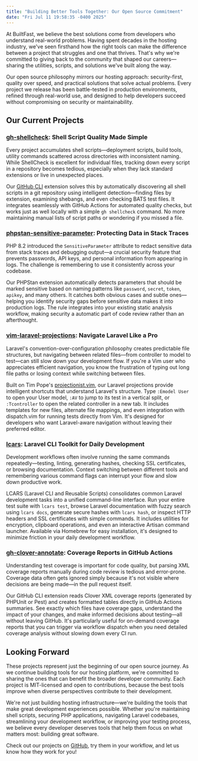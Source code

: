 ```yaml
---
title: "Building Better Tools Together: Our Open Source Commitment"
date: "Fri Jul 11 19:58:35 -0400 2025"
---
```


At BuiltFast, we believe the best solutions come from developers who
understand real-world problems. Having spent decades in the hosting industry,
we've seen firsthand how the right tools can make the difference between a
project that struggles and one that thrives. That's why we're committed to
giving back to the community that shaped our careers—sharing the utilities,
scripts, and solutions we've built along the way.

Our open source philosophy mirrors our hosting approach: security-first,
quality over speed, and practical solutions that solve actual problems. Every
project we release has been battle-tested in production environments, refined
through real-world use, and designed to help developers succeed without
compromising on security or maintainability.

## Our Current Projects

### [gh-shellcheck][]: Shell Script Quality Made Simple

Every project accumulates shell scripts—deployment scripts, build tools,
utility commands scattered across directories with inconsistent naming. While
ShellCheck is excellent for individual files, tracking down every script in a
repository becomes tedious, especially when they lack standard extensions or
live in unexpected places.

Our [GitHub CLI][] extension solves this by automatically discovering all
shell scripts in a git repository using intelligent detection—finding files by
extension, examining shebangs, and even checking BATS test files. It
integrates seamlessly with GitHub Actions for automated quality checks, but
works just as well locally with a simple `gh shellcheck` command. No more
maintaining manual lists of script paths or wondering if you missed a file.

### [phpstan-sensitive-parameter][]: Protecting Data in Stack Traces

PHP 8.2 introduced the `SensitiveParameter` attribute to redact sensitive data
from stack traces and debugging output—a crucial security feature that
prevents passwords, API keys, and personal information from appearing in logs.
The challenge is remembering to use it consistently across your codebase.

Our PHPStan extension automatically detects parameters that should be marked
sensitive based on naming patterns like `password`, `secret`, `token`,
`apikey`, and many others. It catches both obvious cases and subtle
ones—helping you identify security gaps before sensitive data makes it into
production logs. The rule integrates into your existing static analysis
workflow, making security a automatic part of code review rather than an
afterthought.

### [vim-laravel-projections][]: Navigate Laravel Like a Pro

Laravel's convention-over-configuration philosophy creates predictable file
structures, but navigating between related files—from controller to model to
test—can still slow down your development flow. If you're a Vim user who
appreciates efficient navigation, you know the frustration of typing out long
file paths or losing context while switching between files.

Built on Tim Pope's [projectionist.vim][], our Laravel projections provide
intelligent shortcuts that understand Laravel's structure. Type `:Emodel User`
to open your User model, `:AV` to jump to its test in a vertical split, or
`:Tcontroller` to open the related controller in a new tab. It includes
templates for new files, alternate file mappings, and even integration with
dispatch.vim for running tests directly from Vim. It's designed for developers
who want Laravel-aware navigation without leaving their preferred editor.

### [lcars][]: Laravel CLI Toolkit for Daily Development

Development workflows often involve running the same commands
repeatedly—testing, linting, generating hashes, checking SSL certificates, or
browsing documentation. Context switching between different tools and
remembering various command flags can interrupt your flow and slow down
productive work.

LCARS (Laravel CLI and Reusable Scripts) consolidates common Laravel
development tasks into a unified command-line interface. Run your entire test
suite with `lcars test`, browse Laravel documentation with fuzzy search using
`lcars docs`, generate secure hashes with `lcars hash`, or inspect HTTP
headers and SSL certificates with simple commands. It includes utilities for
encryption, clipboard operations, and even an interactive Artisan command
launcher. Available via Homebrew for easy installation, it's designed to
minimize friction in your daily development workflow.

### [gh-clover-annotate][]: Coverage Reports in GitHub Actions

Understanding test coverage is important for code quality, but parsing XML
coverage reports manually during code review is tedious and error-prone.
Coverage data often gets ignored simply because it's not visible where
decisions are being made—in the pull request itself.

Our GitHub CLI extension reads Clover XML coverage reports (generated by
PHPUnit or Pest) and creates formatted tables directly in GitHub Actions
summaries. See exactly which files have coverage gaps, understand the impact
of your changes, and make informed decisions about testing—all without leaving
GitHub. It's particularly useful for on-demand coverage reports that you can
trigger via workflow dispatch when you need detailed coverage analysis without
slowing down every CI run.

## Looking Forward

These projects represent just the beginning of our open source journey. As we
continue building tools for our hosting platform, we're committed to sharing
the ones that can benefit the broader developer community. Each project is
MIT-licensed and open to contributions, because the best tools improve when
diverse perspectives contribute to their development.

We're not just building hosting infrastructure—we're building the tools that
make great development experiences possible. Whether you're maintaining shell
scripts, securing PHP applications, navigating Laravel codebases, streamlining
your development workflow, or improving your testing process, we believe every
developer deserves tools that help them focus on what matters most: building
great software.

Check out our projects on [GitHub][], try them in your workflow, and let us know
how they work for you!

[lcars]: https://github.com/built-fast/lcars
[phpstan-sensitive-parameter]: https://github.com/built-fast/phpstan-sensitive-parameter
[gh-shellcheck]: https://github.com/built-fast/gh-shellcheck
[gh-clover-annotate]: https://github.com/built-fast/gh-clover-annotate
[GitHub]: https://github.com/built-fast
[vim-laravel-projections]: https://github.com/built-fast/vim-laravel-projections
[projectionist.vim]: https://github.com/tpope/vim-projectionist
[GitHub CLI]: https://cli.github.com
